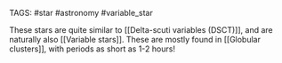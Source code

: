 TAGS: #star #astronomy #variable_star 

These stars are quite similar to [[Delta-scuti variables (DSCT)]], and are naturally also [[Variable stars]]. These are mostly found in [[Globular clusters]], with periods as short as 1-2 hours! 